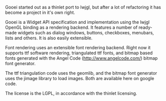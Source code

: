 Gooei started out as a thinlet port to lwjgl, but after a lot of refactoring it has become a project in it's own right.

Gooei is a Widget API specification and implementation using the lwjgl OpenGL binding as a rendering backend. It features a number of ready-made widgets such as dialog windows, buttons, checkboxes, menubars, lists and others. It is also easily extensible.

Font rendering uses an extensible font rendering backend. Right now it supports ttf software rendering, triangulated ttf fonts, and bitmap based fonts generated with the Angel Code (http://www.angelcode.com/) bitmap font generator.

The ttf triangulation code uses the geomlib, and the bitmap font generator uses the jimage library to load images. Both are available here on google code.

The license is the LGPL, in accordance with the thinlet licensing.



